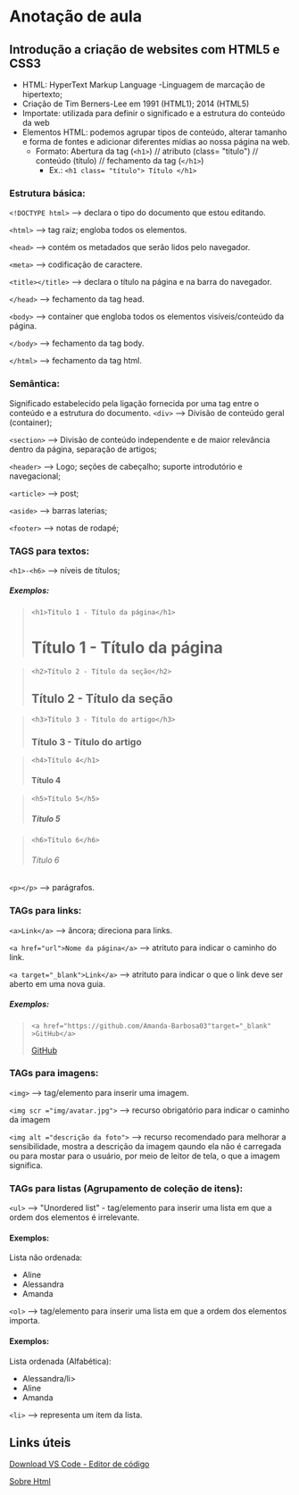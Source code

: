 # Anotação de aula
## Introdução a criação de websites com HTML5 e CSS3

 - HTML: HyperText Markup Language -Linguagem de marcação de hipertexto; 
 - Criação de Tim Berners-Lee em 1991 (HTML1); 2014 (HTML5)
 - Importate: utilizada para definir o significado e a estrutura do conteúdo da web
 - Elementos HTML: podemos agrupar tipos de conteúdo, alterar tamanho e forma de fontes e adicionar diferentes mídias ao nossa página na web.
 	- Formato: Abertura da tag (`<h1>`) // atributo (class= "titulo") // conteúdo (título) // fechamento da tag (`</h1>`)
		- Ex.: ```<h1 class= "título"> Título </h1>```

 ### Estrutura básica:
`<!DOCTYPE html>` --> declara o tipo do documento que estou editando. 

`<html>` --> tag raiz; engloba todos os elementos.

`<head>` --> contém os metadados que serão lidos pelo navegador. 

`<meta>` --> codificação de caractere. 
	
`<title></title>` --> declara o título na página e na barra do navegador. 
	
`</head>` --> fechamento da tag head.

`<body>` --> container que engloba todos os elementos visíveis/conteúdo da página.

`</body>` --> fechamento da tag body. 

`</html>` --> fechamento da tag html.

### Semântica:
Significado estabelecido pela ligação fornecida por uma tag entre o conteúdo e a estrutura do documento. 
`<div>` --> Divisão de conteúdo geral (container); 

`<section>` --> Divisão de conteúdo independente e de maior relevância dentro da página, separação de artigos;

`<header>` --> Logo; seções de cabeçalho; suporte introdutório e navegacional; 

`<article>` --> post;

`<aside>` --> barras laterias;

`<footer>` --> notas de rodapé;

### TAGS para textos:

`<h1>-<h6>` --> níveis de títulos;

   ##### **Exemplos:**

  >  ```<h1>Título 1 - Título da página</h1>``` <h1>Título 1 - Título da página</h1> 

  > ```<h2>Título 2 - Título da seção</h2> ``` <h2>Título 2 - Título da seção</h2>

  >  ```<h3>Título 3 - Título do artigo</h3>``` <h3>Título 3 - Título do artigo</h3>

  > ```<h4>Título 4</h1>``` <h4>Título 4</h4>

  > ```<h5>Título 5</h5>``` <h5>Título 5</h5>

  > ```<h6>Título 6</h6>``` <h6>Título 6</h6>

 `<p></p>` --> parágrafos.

### TAGs para links:

`<a>Link</a>` --> âncora; direciona para links.

`<a href="url">Nome da página</a>` --> atrituto para indicar o caminho do link. 

`<a target="_blank">Link</a>` --> atrituto para indicar o que o link deve ser aberto em uma nova guia.

  ##### **Exemplos:**

  >```<a href="https://github.com/Amanda-Barbosa03"target="_blank" >GitHub</a>```
  >
  ><a href="https://github.com/Amanda-Barbosa03" target="_blank">GitHub</a>

### TAGs para imagens:
`<img>` --> tag/elemento para inserir uma imagem.

`<img scr ="img/avatar.jpg">` --> recurso obrigatório para indicar o caminho da imagem

`<img alt ="descrição da foto">` --> recurso recomendado para melhorar a sensibilidade, mostra a descrição da imagem qaundo ela não é carregada ou para mostar para o usuário, por meio de leitor de tela, o que a imagem significa. 

### TAGs para listas (Agrupamento de coleção de itens):

`<ul>` --> "Unordered list" - tag/elemento para inserir uma lista em que a ordem dos elementos é irrelevante.
  #### Exemplos:
  Lista não ordenada:
  <ul> 
    <li>Aline</li>
    <li>Alessandra</li>
    <li>Amanda</li>
  </ul>

`<ol>` --> tag/elemento para inserir uma lista em que a ordem dos elementos importa.
  #### Exemplos:
  Lista ordenada (Alfabética):
  <ul> 
    <li>Alessandra/li>
    <li>Aline</li>
    <li>Amanda</li>
  </ul>

`<li>` --> representa um item da lista.
  
## Links úteis
[Download VS Code - Editor de código](https://code.visualstudio.com/download)
	
[Sobre Html](https://www.w3schools.com/html/html_intro.asp)
